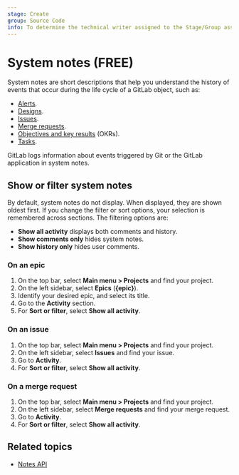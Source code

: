 ```yaml
---
stage: Create
group: Source Code
info: To determine the technical writer assigned to the Stage/Group associated with this page, see https://about.gitlab.com/handbook/product/ux/technical-writing/#assignments
---
```


# System notes **(FREE)**

System notes are short descriptions that help you understand the history of events
that occur during the life cycle of a GitLab object, such as:

- [Alerts](../../operations/incident_management/alerts.md).
- [Designs](issues/design_management.md).
- [Issues](issues/index.md).
- [Merge requests](merge_requests/index.md).
- [Objectives and key results](../okrs.md) (OKRs).
- [Tasks](../tasks.md).

GitLab logs information about events triggered by Git or the GitLab application
in system notes.

## Show or filter system notes

By default, system notes do not display. When displayed, they are shown oldest first.
If you change the filter or sort options, your selection is remembered across sections.
The filtering options are:

- **Show all activity** displays both comments and history.
- **Show comments only** hides system notes.
- **Show history only** hides user comments.

### On an epic

1. On the top bar, select **Main menu > Projects** and find your project.
1. On the left sidebar, select **Epics** (**{epic}**).
1. Identify your desired epic, and select its title.
1. Go to the **Activity** section.
1. For **Sort or filter**, select **Show all activity**.

### On an issue

1. On the top bar, select **Main menu > Projects** and find your project.
1. On the left sidebar, select **Issues** and find your issue.
1. Go to **Activity**.
1. For **Sort or filter**, select **Show all activity**.

### On a merge request

1. On the top bar, select **Main menu > Projects** and find your project.
1. On the left sidebar, select **Merge requests** and find your merge request.
1. Go to **Activity**.
1. For **Sort or filter**, select **Show all activity**.

## Related topics

- [Notes API](../../api/notes.md)
